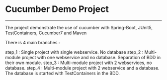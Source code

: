 # Cucumber Demo Project
---

The project demonstrate the use of cucumber with Spring-Boot, JUnit5, TestContainers, Cucumber7 and Maven

There is 4 main branches : 

step_1 : Single project with single webservice. No database
step_2 : Multi-module project with one webservice and no database. Separation of BDD in their own module.
step_3 : Multi-module project with 2 webservices, no database. 
step_4 : Multi-module project with 2 webservice and a database. The database is started with TestContainers in the BDD.
